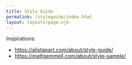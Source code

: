 ```yaml
---
title: Style Guide
permalink: /styleguide/index.html
layout: layouts/page.njk
---
```

Inspirations:
- https://alistapart.com/about/style-guide/
- https://mattgemmell.com/about/style-sample/
